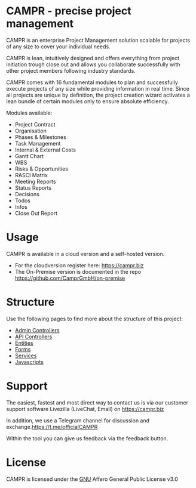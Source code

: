 # CAMPR - precise project management
CAMPR is an enterprise Project Management solution scalable for projects of any size to cover your individual needs.

CAMPR is lean, intuitively designed and offers everything from project initiation trough close out and allows you collaborate successfully with other project members following industry standards.

CAMPR comes with 16 fundamental modules to plan and successfully execute projects of any size while providing information in real time. Since all projects are unique by definition, the project creation wizard activates a lean bundle of certain modules only to ensure absolute efficiency.

Modules available:
* Project Contract
* Organisation
* Phases & Milestones
* Task Management
* Internal & External Costs
* Gantt Chart
* WBS
* Risks & Opportunities
* RASCI Matrix
* Meeting Reports
* Status Reports
* Decisions
* Todos
* Infos
* Close Out Report

# Usage
CAMPR is available in a cloud version and a self-hosted version.
* For the cloudversion register here: https://campr.biz
* The On-Premise version is documented in the repo https://github.com/CamprGmbH/on-premise

# Structure
Use the following pages to find more about the structure of this project:

* [Admin Controllers](backend/src/AppBundle/Resources/docs/AdminControllers.md)
* [API Controllers](backend/src/AppBundle/Resources/docs/ApiControllers.md)
* [Entities](backend/src/AppBundle/Resources/docs/Entities.md)
* [Forms](backend/src/AppBundle/Resources/docs/Forms.md)
* [Services](backend/src/AppBundle/Resources/docs/Services.md)
* [Javascripts](backend/src/AppBundle/Resources/docs/Javascripts.md)

# Support
The easiest, fastest and most direct way to contact us is via our customer support software Livezilla (LiveChat, Email) on https://campr.biz

In addition, we use a Telegram channel for discussion and exchange.https://t.me/officialCAMPR

Within the tool you can give us feedback via the feedback button.


# License
CAMPR is licensed under the [GNU](https://www.gnu.org/licenses/agpl-3.0.de.html) Affero General Public License v3.0
